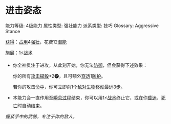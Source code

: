 # 进击姿态

能力等级: 4级能力
属性类型: 强壮能力
派系类型: 技巧
Glossary: Aggressive Stance

<aside>

[获得](https://www.notion.so/1b3d619a067b8027ba38e2c1caf9d84b?pvs=21)：[占用](https://www.notion.so/1b3d619a067b8028a794de6ceed96ec0?pvs=21)4[强壮](https://www.notion.so/1b3d619a067b8018b6a6d9d43490bbdc?pvs=21)，花费12[潜能](https://www.notion.so/1b3d619a067b80c2bdb4c721adc30021?pvs=21)

</aside>

<aside>

[施展](https://www.notion.so/1b3d619a067b80f38dccf027f026b32f?pvs=21)：1⚡️[战术](https://www.notion.so/1b3d619a067b8051b6eaffd160aee01c?pvs=21)

- 你全神贯注于进攻，从此刻开始，你无法[防御](https://www.notion.so/1b4d619a067b80c1b469edf3fc8d5ea0?pvs=21)，但会获得下述效果：
    
    你的所有[攻击掷骰](https://www.notion.so/1b4d619a067b80299a42f43fa6c00c03?pvs=21)+2🅟，且可额外[穿透](https://www.notion.so/1b4d619a067b80f9ac25d2f6f7bc3efc?pvs=21)1[防护](https://www.notion.so/1b3d619a067b806e8bd4c7265f5a00fa?pvs=21)。
    
    若你的攻击[命中](https://www.notion.so/1b4d619a067b805b9ae6f266211ce9d3?pvs=21)，你可立即向1个[敌对](https://www.notion.so/1b3d619a067b8006aaf0d78a403a8691?pvs=21)[生物](https://www.notion.so/1b3d619a067b80d0bbe1d113bf20ff1f?pvs=21)[移动](https://www.notion.so/1b3d619a067b80a4a587d4f966ce6b79?pvs=21)最远3[步](https://www.notion.so/1b3d619a067b800fb1cfe9f0ef45b9ef?pvs=21)。
    
- 本能力会一直作用至[瞬息过程](https://www.notion.so/1b3d619a067b80aaa52efa8a891fe3ad?pvs=21)结束，你可以用1⚡️[战术](https://www.notion.so/1b3d619a067b8051b6eaffd160aee01c?pvs=21)终止它，或在你[昏迷](https://www.notion.so/1b4d619a067b80c58d9effaf207db6c8?pvs=21)、[死亡](https://www.notion.so/1b4d619a067b809988d9f10a205eb317?pvs=21)时自动结束。
</aside>

*握紧手中的武器，专注于你的敌人。*